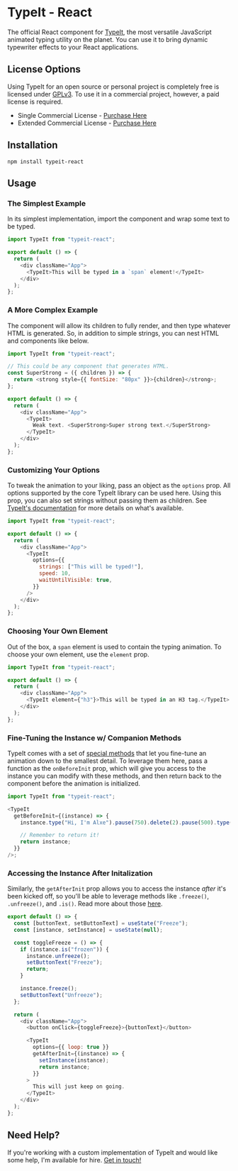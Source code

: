 # TypeIt - React

The official React component for [TypeIt](https://github.com/alexmacarthur/typeit), the most versatile JavaScript animated typing utility on the planet. You can use it to bring dynamic typewriter effects to your React applications.

## License Options

Using TypeIt for an open source or personal project is completely free is licensed under [GPLv3](https://www.gnu.org/licenses/quick-guide-gplv3.html). To use it in a commercial project, however, a paid license is required.

- Single Commercial License - [Purchase Here](https://typeitjs.com/checkout/limited)
- Extended Commercial License - [Purchase Here](https://typeitjs.com/checkout/unlimited)

## Installation

`npm install typeit-react`

## Usage

### The Simplest Example

In its simplest implementation, import the component and wrap some text to be typed.

```js
import TypeIt from "typeit-react";

export default () => {
  return (
    <div className="App">
      <TypeIt>This will be typed in a `span` element!</TypeIt>
    </div>
  );
};
```

### A More Complex Example

The component will allow its children to fully render, and then type whatever HTML is generated. So, in addition to simple strings, you can nest HTML and components like below.

```javascript
import TypeIt from "typeit-react";

// This could be any component that generates HTML.
const SuperStrong = ({ children }) => {
  return <strong style={{ fontSize: "80px" }}>{children}</strong>;
};

export default () => {
  return (
    <div className="App">
      <TypeIt>
        Weak text. <SuperStrong>Super strong text.</SuperStrong>
      </TypeIt>
    </div>
  );
};
```

### Customizing Your Options

To tweak the animation to your liking, pass an object as the `options` prop. All options supported by the core TypeIt library can be used here. Using this prop, you can also set strings without passing them as children. See [TypeIt's documentation](https://typeitjs.com/docs#options) for more details on what's available.

```javascript
import TypeIt from "typeit-react";

export default () => {
  return (
    <div className="App">
      <TypeIt
        options={{
          strings: ["This will be typed!"],
          speed: 10,
          waitUntilVisible: true,
        }}
      />
    </div>
  );
};
```

### Choosing Your Own Element

Out of the box, a `span` element is used to contain the typing animation. To choose your own element, use the `element` prop.

```javascript
import TypeIt from "typeit-react";

export default () => {
  return (
    <div className="App">
      <TypeIt element={"h3"}>This will be typed in an H3 tag.</TypeIt>
    </div>
  );
};
```

### Fine-Tuning the Instance w/ Companion Methods

TypeIt comes with a set of [special methods](https://typeitjs.com/docs#instance-methods) that let you fine-tune an animation down to the smallest detail. To leverage them here, pass a function as the `onBeforeInit` prop, which will give you access to the instance you can modify with these methods, and then return back to the component before the animation is initialized.

```javascript
import TypeIt from "typeit-react";

<TypeIt
  getBeforeInit={(instance) => {
    instance.type("Hi, I'm Alxe").pause(750).delete(2).pause(500).type("ex!");

    // Remember to return it!
    return instance;
  }}
/>;
```

### Accessing the Instance After Initalization

Similarly, the `getAfterInit` prop allows you to access the instance _after_ it's been kicked off, so you'll be able to leverage methods like `.freeze()`, `.unfreeze()`, and `.is()`. Read more about those [here](https://typeitjs.com/docs#non-chainable-instance-methods).

```javascript
export default () => {
  const [buttonText, setButtonText] = useState("Freeze");
  const [instance, setInstance] = useState(null);

  const toggleFreeze = () => {
    if (instance.is("frozen")) {
      instance.unfreeze();
      setButtonText("Freeze");
      return;
    }

    instance.freeze();
    setButtonText("Unfreeze");
  };

  return (
    <div className="App">
      <button onClick={toggleFreeze}>{buttonText}</button>

      <TypeIt
        options={{ loop: true }}
        getAfterInit={(instance) => {
          setInstance(instance);
          return instance;
        }}
      >
        This will just keep on going.
      </TypeIt>
    </div>
  );
};
```

## Need Help?

If you're working with a custom implementation of TypeIt and would like some help, I'm available for hire. [Get in touch!](https://macarthur.me/contact)
